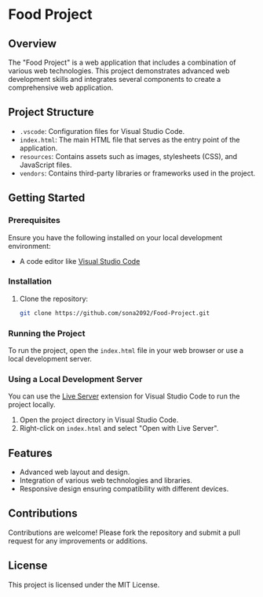 # Food Project

## Overview

The "Food Project" is a web application that includes a combination of various web technologies. This project demonstrates advanced web development skills and integrates several components to create a comprehensive web application.

## Project Structure

- `.vscode`: Configuration files for Visual Studio Code.
- `index.html`: The main HTML file that serves as the entry point of the application.
- `resources`: Contains assets such as images, stylesheets (CSS), and JavaScript files.
- `vendors`: Contains third-party libraries or frameworks used in the project.

## Getting Started

### Prerequisites

Ensure you have the following installed on your local development environment:

- A code editor like [Visual Studio Code](https://code.visualstudio.com/)

### Installation

1. Clone the repository:
    ```sh
    git clone https://github.com/sona2092/Food-Project.git
    ```

### Running the Project

To run the project, open the `index.html` file in your web browser or use a local development server.

### Using a Local Development Server

You can use the [Live Server](https://marketplace.visualstudio.com/items?itemName=ritwickdey.LiveServer) extension for Visual Studio Code to run the project locally.

1. Open the project directory in Visual Studio Code.
2. Right-click on `index.html` and select "Open with Live Server".

## Features

- Advanced web layout and design.
- Integration of various web technologies and libraries.
- Responsive design ensuring compatibility with different devices.

## Contributions

Contributions are welcome! Please fork the repository and submit a pull request for any improvements or additions.

## License

This project is licensed under the MIT License.
